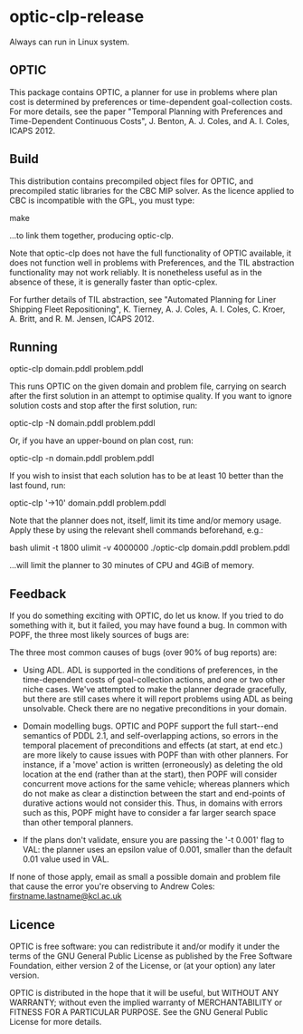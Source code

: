 # optic-clp-release
Always can run in Linux system.

OPTIC
-----

This package contains OPTIC, a planner for use in problems where plan cost is
determined by preferences or time-dependent goal-collection costs.  For more
details, see the paper "Temporal Planning with Preferences and Time-Dependent 
Continuous Costs", J. Benton, A. J. Coles, and A. I. Coles, ICAPS 2012.

Build
-----

This distribution contains precompiled object files for OPTIC, and precompiled
static libraries for the CBC MIP solver.  As the licence applied to CBC is
incompatible with the GPL, you must type:

make

...to link them together, producing optic-clp.

Note that optic-clp does not have the full functionality of OPTIC available,
it does not function well in problems with Preferences, and the TIL abstraction
functionality may not work reliably.  It is nonetheless useful as in the
absence of these, it is generally faster than optic-cplex.

For further details of TIL abstraction, see "Automated  Planning for Liner 
Shipping Fleet Repositioning", K. Tierney, A. J. Coles, A. I. Coles, C. Kroer,
A. Britt, and R. M. Jensen, ICAPS 2012.

Running
-------

optic-clp domain.pddl problem.pddl

This runs OPTIC on the given domain and problem file, carrying on search
after the first solution in an attempt to optimise quality. If you want to
ignore solution costs and stop after the first solution, run:

optic-clp -N domain.pddl problem.pddl

Or, if you have an upper-bound on plan cost, run:

optic-clp -n<bound> domain.pddl problem.pddl

If you wish to insist that each solution has to be at least 10 better than
the last found, run:

optic-clp '->10' domain.pddl problem.pddl

Note that the planner does not, itself, limit its time and/or memory usage.
Apply these by using the relevant shell commands beforehand, e.g.:

bash
ulimit -t 1800
ulimit -v 4000000
./optic-clp domain.pddl problem.pddl


...will limit the planner to 30 minutes of CPU and 4GiB of memory.


Feedback
--------

If you do something exciting with OPTIC, do let us know.  If you tried to do 
something with it, but it failed, you may have found a bug.  In common with
POPF, the three most likely sources of bugs are:

The three most common causes of bugs (over 90% of bug reports) are:

- Using ADL. ADL is supported in the conditions of preferences, in the
  time-dependent costs of goal-collection actions, and one or two other niche
  cases.  We've attempted to make the planner degrade gracefully, but there are
  still cases where it will report problems using ADL as being unsolvable.
  Check there are no negative preconditions in your domain.
  
- Domain modelling bugs. OPTIC and POPF support the full start--end semantics
  of PDDL 2.1, and self-overlapping actions, so errors in the temporal
  placement of preconditions and effects (at start, at end etc.) are more
  likely to cause issues with POPF than with other planners. For instance, if
  a 'move' action is written (erroneously) as deleting the old location at the
  end (rather than at the start), then POPF will consider concurrent move 
  actions for the same vehicle; whereas planners which do not make as clear a 
  distinction between the start and end-points of durative actions would not 
  consider this. Thus, in domains with errors such as this, POPF might have to
  consider a far larger search space than other temporal planners.

- If the plans don't validate, ensure you are passing the '-t 0.001' flag to
  VAL: the planner uses an epsilon value of 0.001, smaller than the default
  0.01 value used in VAL.

If none of those apply, email as small a possible domain and problem file
that cause the error you're observing to Andrew Coles:
firstname.lastname@kcl.ac.uk


Licence
-------

OPTIC is free software: you can redistribute it and/or modify
it under the terms of the GNU General Public License as published by
the Free Software Foundation, either version 2 of the License, or
(at your option) any later version.

OPTIC is distributed in the hope that it will be useful,
but WITHOUT ANY WARRANTY; without even the implied warranty of
MERCHANTABILITY or FITNESS FOR A PARTICULAR PURPOSE.  See the
GNU General Public License for more details.

